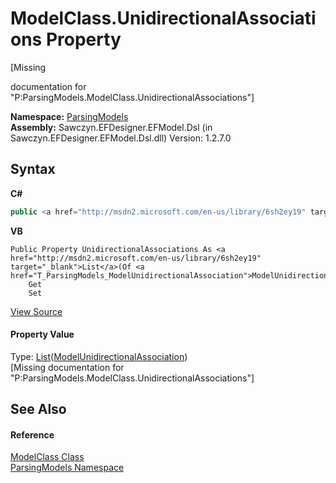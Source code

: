 # ModelClass.UnidirectionalAssociations Property 
 

\[Missing <summary> documentation for "P:ParsingModels.ModelClass.UnidirectionalAssociations"\]

**Namespace:**&nbsp;<a href="N_ParsingModels">ParsingModels</a><br />**Assembly:**&nbsp;Sawczyn.EFDesigner.EFModel.Dsl (in Sawczyn.EFDesigner.EFModel.Dsl.dll) Version: 1.2.7.0

## Syntax

**C#**<br />
``` C#
public <a href="http://msdn2.microsoft.com/en-us/library/6sh2ey19" target="_blank">List</a><<a href="T_ParsingModels_ModelUnidirectionalAssociation">ModelUnidirectionalAssociation</a>> UnidirectionalAssociations { get; set; }
```

**VB**<br />
``` VB
Public Property UnidirectionalAssociations As <a href="http://msdn2.microsoft.com/en-us/library/6sh2ey19" target="_blank">List</a>(Of <a href="T_ParsingModels_ModelUnidirectionalAssociation">ModelUnidirectionalAssociation</a>)
	Get
	Set
```

<a href="https://github.com/msawczyn/EFDesigner/tree/master/src/ParsingModels/ModelClass.cs#L30" title="View the source code">View Source</a><br />

#### Property Value
Type: <a href="http://msdn2.microsoft.com/en-us/library/6sh2ey19" target="_blank">List</a>(<a href="T_ParsingModels_ModelUnidirectionalAssociation">ModelUnidirectionalAssociation</a>)<br />\[Missing <value> documentation for "P:ParsingModels.ModelClass.UnidirectionalAssociations"\]

## See Also


#### Reference
<a href="T_ParsingModels_ModelClass">ModelClass Class</a><br /><a href="N_ParsingModels">ParsingModels Namespace</a><br />